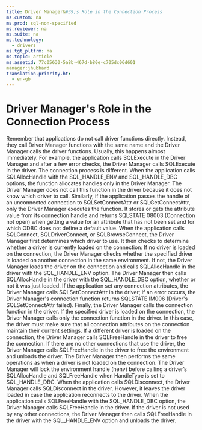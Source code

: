 ```yaml
---
title: Driver Manager&#39;s Role in the Connection Process
ms.custom: na
ms.prod: sql-non-specified
ms.reviewer: na
ms.suite: na
ms.technology: 
  - drivers
ms.tgt_pltfrm: na
ms.topic: article
ms.assetid: 77c05630-5a8b-467d-b80e-c705dc06d601
manager:jhubbard
translation.priority.ht: 
  - en-gb
---
```

# Driver Manager&#39;s Role in the Connection Process
<?xml version="1.0" encoding="utf-8"?>
<developerReferenceWithoutSyntaxDocument xmlns="http://ddue.schemas.microsoft.com/authoring/2003/5" xmlns:xlink="http://www.w3.org/1999/xlink" xmlns:xsi="http://www.w3.org/2001/XMLSchema-instance" xsi:schemaLocation="http://ddue.schemas.microsoft.com/authoring/2003/5 http://dduestorage.blob.core.windows.net/ddueschema/developer.xsd">
  <introduction>
    <para>Remember that applications do not call driver functions directly. Instead, they call Driver Manager functions with the same name and the Driver Manager calls the driver functions. Usually, this happens almost immediately. For example, the application calls <legacyBold>SQLExecute</legacyBold> in the Driver Manager and after a few error checks, the Driver Manager calls <legacyBold>SQLExecute</legacyBold> in the driver.</para>
    <para>The connection process is different. When the application calls <legacyBold>SQLAllocHandle</legacyBold> with the SQL_HANDLE_ENV and SQL_HANDLE_DBC options, the function allocates handles only in the Driver Manager. The Driver Manager does not call this function in the driver because it does not know which driver to call. Similarly, if the application passes the handle of an unconnected connection to <legacyBold>SQLSetConnectAttr</legacyBold> or <legacyBold>SQLGetConnectAttr</legacyBold>, only the Driver Manager executes the function. It stores or gets the attribute value from its connection handle and returns SQLSTATE 08003 (Connection not open) when getting a value for an attribute that has not been set and for which ODBC does not define a default value.</para>
    <para>When the application calls <legacyBold>SQLConnect</legacyBold>, <legacyBold>SQLDriverConnect</legacyBold>, or <legacyBold>SQLBrowseConnect</legacyBold>, the Driver Manager first determines which driver to use. It then checks to determine whether a driver is currently loaded on the connection:  </para>
    <list class="bullet">
      <listItem>
        <para>If no driver is loaded on the connection, the Driver Manager checks whether the specified driver is loaded on another connection in the same environment. If not, the Driver Manager loads the driver on the connection and calls <legacyBold>SQLAllocHandle</legacyBold> in the driver with the SQL_HANDLE_ENV option. </para>
        <para>The Driver Manager then calls <legacyBold>SQLAllocHandle</legacyBold> in the driver with the SQL_HANDLE_DBC option, whether or not it was just loaded. If the application set any connection attributes, the Driver Manager calls <legacyBold>SQLSetConnectAttr</legacyBold> in the driver; if an error occurs, the Driver Manager's connection function returns SQLSTATE IM006 (Driver's <legacyBold>SQLSetConnectAttr</legacyBold> failed). Finally, the Driver Manager calls the connection function in the driver. </para>
      </listItem>
      <listItem>
        <para>If the specified driver is loaded on the connection, the Driver Manager calls only the connection function in the driver. In this case, the driver must make sure that all connection attributes on the connection maintain their current settings.</para>
      </listItem>
      <listItem>
        <para>If a different driver is loaded on the connection, the Driver Manager calls <legacyBold>SQLFreeHandle</legacyBold> in the driver to free the connection. If there are no other connections that use the driver, the Driver Manager calls <legacyBold>SQLFreeHandle</legacyBold> in the driver to free the environment and unloads the driver. The Driver Manager then performs the same operations as when a driver is not loaded on the connection.</para>
      </listItem>
    </list>
    <para>The Driver Manager will lock the environment handle (<parameterReference>henv</parameterReference>) before calling a driver’s <unmanagedCodeEntityReference>SQLAllocHandle</unmanagedCodeEntityReference> and<unmanagedCodeEntityReference> SQLFreeHandle</unmanagedCodeEntityReference> when <parameterReference>HandleType</parameterReference> is set to <languageKeyword>SQL_HANDLE_DBC</languageKeyword>.</para>
    <para>When the application calls <legacyBold>SQLDisconnect</legacyBold>, the Driver Manager calls <legacyBold>SQLDisconnect</legacyBold> in the driver. However, it leaves the driver loaded in case the application reconnects to the driver. When the application calls <legacyBold>SQLFreeHandle</legacyBold> with the SQL_HANDLE_DBC option, the Driver Manager calls <legacyBold>SQLFreeHandle</legacyBold> in the driver. If the driver is not used by any other connections, the Driver Manager then calls <legacyBold>SQLFreeHandle</legacyBold> in the driver with the SQL_HANDLE_ENV option and unloads the driver.</para>
  </introduction>
  <relatedTopics />
</developerReferenceWithoutSyntaxDocument>